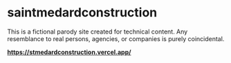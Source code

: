 # saintmedardconstruction
This is a fictional parody site created for technical content. Any resemblance to real persons, agencies, or companies is purely coincidental.

**https://stmedardconstruction.vercel.app/**
